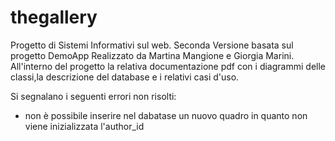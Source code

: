 # thegallery
Progetto di Sistemi Informativi sul web. Seconda Versione basata sul progetto DemoApp
Realizzato da Martina Mangione e Giorgia Marini.
All'interno del progetto la relativa documentazione pdf con i diagrammi delle classi,la descrizione del database e 
i relativi casi d'uso. 

Si segnalano i seguenti errori non risolti:
- non è possibile inserire nel dabatase un nuovo quadro in quanto non viene inizializzata l'author_id 

